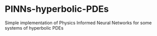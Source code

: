 # PINNs-hyperbolic-PDEs
Simple implementation of Physics Informed Neural Networks for some systems of hyperbolic PDEs
